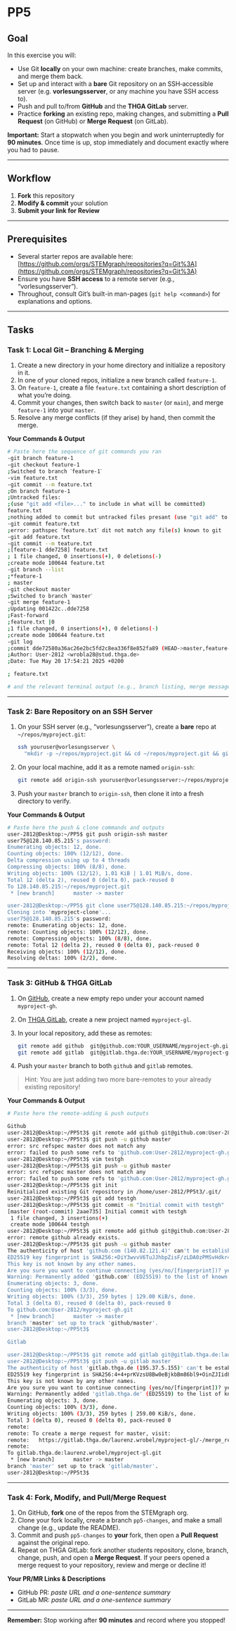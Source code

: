 # PP5

## Goal

In this exercise you will:

* Use Git **locally** on your own machine: create branches, make commits, and merge them back.
* Set up and interact with a **bare** Git repository on an SSH‐accessible server (e.g. **vorlesungsserver**, or any machine you have SSH access to).
* Push and pull to/from **GitHub** and the **THGA GitLab** server.
* Practice **forking** an existing repo, making changes, and submitting a **Pull Request** (on GitHub) or **Merge Request** (on GitLab).

**Important:** Start a stopwatch when you begin and work uninterruptedly for **90 minutes**. Once time is up, stop immediately and document exactly where you had to pause.

---

## Workflow

1. **Fork** this repository
2. **Modify & commit** your solution
3. **Submit your link for Review**

---

## Prerequisites

* Several starter repos are available here:
  [https://github.com/orgs/STEMgraph/repositories?q=Git%3A](https://github.com/orgs/STEMgraph/repositories?q=Git%3A)
* Ensure you have **SSH access** to a remote server (e.g., “vorlesungsserver”).
* Throughout, consult Git’s built-in man-pages (`git help <command>`) for explanations and options.

---

## Tasks

### Task 1: Local Git – Branching & Merging

1. Create a new directory in your home directory and initialize a repository in it. 
2. In one of your cloned repos, initialize a new branch called `feature-1`.
3. On `feature-1`, create a file `feature.txt` containing a short description of what you’re doing.
4. Commit your changes, then switch back to `master` (or `main`), and merge `feature-1` into your `master`.
5. Resolve any merge conflicts (if they arise) by hand, then commit the merge. 

**Your Commands & Output**

```bash
# Paste here the sequence of git commands you ran
-git branch feature-1
-git checkout feature-1
;Switched to branch ˋfeature-1ˋ
-vim feature.txt
-git commit --m feature.txt
;On branch feature-1
;Untracked files:
;(use "git add <file>..." to include in what will be committed)
feature.txt
;nothing added to commit but untracked files presant (use "git add" to track)
-git commit feature.txt
;error: pathspec ˋfeature.txtˋ dit not match any file(s) known to git
-git add feature.txt
-git commit --m teature.txt
;[feature-1 dde7258] feature.txt
; 1 file changed, 0 insertions(+), 0 deletions(-)
;create mode 100644 feature.txt
-git branch --list
;*feature-1
; master
-git checkout master
;Switched to branch ˋmasterˋ
-git merge feature-1
;Updating 001422c..dde7258
;Fast-forward
;feature.txt |0
;1 file changed, 0 insertions(+), 0 deletions(-)
;create mode 100644 feature.txt
-git log
;commit dde72580a36ac26e2bc5fd2c8ea336f8e852fa89 (HEAD->master,feature-1)
;Author: User-2812 <wrobla28@stud.thga.de>
;Date: Tue May 20 17:54:21 2025 +0200

; feature.txt

# and the relevant terminal output (e.g., branch listing, merge messages)
```

---

### Task 2: Bare Repository on an SSH Server

1. On your SSH server (e.g., “vorlesungsserver”), create a **bare** repo at `~/repos/myproject.git`:

   ```bash
   ssh youruser@vorlesungsserver \
     "mkdir -p ~/repos/myproject.git && cd ~/repos/myproject.git && git init --bare"
   ```
2. On your local machine, add it as a remote named `origin-ssh`:

   ```bash
   git remote add origin-ssh youruser@vorlesungsserver:~/repos/myproject.git
   ```
3. Push your `master` branch to `origin-ssh`, then clone it into a fresh directory to verify.

**Your Commands & Output**

```bash
# Paste here the push & clone commands and outputs
user-2812@Desktop:~/PP5$ git push origin-ssh master
user75@128.140.85.215's password:
Enumerating objects: 12, done.
Counting objects: 100% (12/12), done.
Delta compression using up to 4 threads
Compressing objects: 100% (8/8), done.
Writing objects: 100% (12/12), 1.01 KiB | 1.01 MiB/s, done.
Total 12 (delta 2), reused 0 (delta 0), pack-reused 0
To 128.140.85.215:~/repos/myproject.git
 * [new branch]      master -> master

user-2812@Desktop:~/PP5$ git clone user75@128.140.85.215:~/repos/myproject.git myproject-clone
Cloning into 'myproject-clone'...
user75@128.140.85.215's password:
remote: Enumerating objects: 12, done.
remote: Counting objects: 100% (12/12), done.
remote: Compressing objects: 100% (8/8), done.
remote: Total 12 (delta 2), reused 0 (delta 0), pack-reused 0
Receiving objects: 100% (12/12), done.
Resolving deltas: 100% (2/2), done.
```

---

### Task 3: GitHub & THGA GitLab

1. On [GitHub](github.com), create a new empty repo under your account named `myproject-gh`.
2. On [THGA GitLab](gitlab.thga.de), create a new project named `myproject-gl`.
3. In your local repository, add these as remotes:

   ```bash
   git remote add github  git@github.com:YOUR_USERNAME/myproject-gh.git
   git remote add gitlab  git@gitlab.thga.de:YOUR_USERNAME/myproject-gl.git
   ```
4. Push your `master` branch to both `github` and `gitlab` remotes.

> Hint: You are just adding two more bare-remotes to your already existing repository!

**Your Commands & Output**

```bash
# Paste here the remote‐adding & push outputs

Github
user-2812@Desktop:~/PP5t3$ git remote add github git@github.com:User-2812/myproject-gh.git
user-2812@Desktop:~/PP5t3$ git push -u github master
error: src refspec master does not match any
error: failed to push some refs to 'github.com:User-2812/myproject-gh.git'
user-2812@Desktop:~/PP5t3$ vim testgh
user-2812@Desktop:~/PP5t3$ git push -u github master
error: src refspec master does not match any
error: failed to push some refs to 'github.com:User-2812/myproject-gh.git'
user-2812@Desktop:~/PP5t3$ git init
Reinitialized existing Git repository in /home/user-2812/PP5t3/.git/
user-2812@Desktop:~/PP5t3$ git add testgh
user-2812@Desktop:~/PP5t3$ git commit -m "Initial commit with testgh"
[master (root-commit) 2aae735] Initial commit with testgh
 1 file changed, 3 insertions(+)
 create mode 100644 testgh
user-2812@Desktop:~/PP5t3$ git remote add github git@github.com:User-2812/myproject-gh.git
error: remote github already exists.
user-2812@Desktop:~/PP5t3$ git push -u github master
The authenticity of host 'github.com (140.82.121.4)' can't be established.
ED25519 key fingerprint is SHA256:+DiY3wvvV6TuJJhbpZisF/zLDA0zPMSvHdkr4UvCOqU.
This key is not known by any other names.
Are you sure you want to continue connecting (yes/no/[fingerprint])? yes
Warning: Permanently added 'github.com' (ED25519) to the list of known hosts.
Enumerating objects: 3, done.
Counting objects: 100% (3/3), done.
Writing objects: 100% (3/3), 259 bytes | 129.00 KiB/s, done.
Total 3 (delta 0), reused 0 (delta 0), pack-reused 0
To github.com:User-2812/myproject-gh.git
 * [new branch]      master -> master
branch 'master' set up to track 'github/master'.
user-2812@Desktop:~/PP5t3$

Gitlab

user-2812@Desktop:~/PP5t3$ git remote add gitlab git@gitlab.thga.de:laurenz.wrobel/myproject-gl.git
user-2812@Desktop:~/PP5t3$ git push -u gitlab master
The authenticity of host 'gitlab.thga.de (195.37.5.155)' can't be established.
ED25519 key fingerprint is SHA256:4+4+prKVzsU8Bw0eBjkbBm86bl9+OinZJIidEMGHpqc.
This key is not known by any other names.
Are you sure you want to continue connecting (yes/no/[fingerprint])? yes
Warning: Permanently added 'gitlab.thga.de' (ED25519) to the list of known hosts.
Enumerating objects: 3, done.
Counting objects: 100% (3/3), done.
Writing objects: 100% (3/3), 259 bytes | 259.00 KiB/s, done.
Total 3 (delta 0), reused 0 (delta 0), pack-reused 0
remote:
remote: To create a merge request for master, visit:
remote:   https://gitlab.thga.de/laurenz.wrobel/myproject-gl/-/merge_requests/new?merge_request%5Bsource_branch%5D=master
remote:
To gitlab.thga.de:laurenz.wrobel/myproject-gl.git
 * [new branch]      master -> master
branch 'master' set up to track 'gitlab/master'.
user-2812@Desktop:~/PP5t3$
```
---

### Task 4: Fork, Modify, and Pull/Merge Request

1. On GitHub, **fork** one of the repos from the STEMgraph org.
2. Clone your fork locally, create a branch `pp5-changes`, and make a small change (e.g., update the README).
3. Commit and push `pp5-changes` to **your** fork, then open a **Pull Request** against the original repo.
4. Repeat on THGA GitLab: fork another students repository, clone, branch, change, push, and open a **Merge Request**. If your peers opened a merge request to your repository, review and merge or decline it!

**Your PR/MR Links & Descriptions**

* GitHub PR: *paste URL and a one-sentence summary*
* GitLab MR: *paste URL and a one-sentence summary*

---

**Remember:** Stop working after **90 minutes** and record where you stopped!
